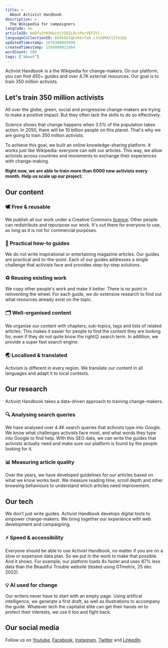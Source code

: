 ```yaml
---
title: >
  About Activist Handbook
description: >
  The Wikipedia for campaigners
langCode: en
articleID: HoOfo2tH3HucVjYIbZL9LtPorVEFZtI-
languageCollectionID: 6U4kXo7qbzKkrfaO_cJnG9RkCS37n1Qz
updatedTimestamp: 1679304943099
createdTimestamp: 1584809921964
wordCount: 589
tags: ["about"]
---
```


Activist Handbook is a the Wikipedia for change-makers. On our platform, you can find 450+ guides and over 4.7K external resources. Our goal is to train 350 million activists.

## Let's train 350 million activists

All over the globe, green, social and progressive change-makers are trying to make a positive impact. But they often lack the skills to do so effectively.

Science shows that change happens when 3.5% of the population takes action. In 2050, there will be 10 billion people on this planet. That's why we are going to train 350 million activists.

To achieve this goal, we built an online knowledge-sharing platform. It works just like Wikipedia: everyone can edit our articles. This way, we allow activists across countries and movements to exchange their experiences with change-making.

**Right now, we are able to train more than 6000 new activists every month. Help us scale up our project:**

<action-button buttonlink="/join" buttonlabel="👉 Join our campaign"></action-button>

## Our content

### 🕊 Free & reusable

We publish all our work under a Creative Commons [licence](/about/licence). Other people can redistribute and repurpose our work. It's out there for everyone to use, as long as it is not for commercial purposes.

### 📖 Practical how-to guides

We do not write inspirational or entertaining magazine articles. Our guides are practical and to-the-point. Each of our guides addresses a single challenge that activists face and provides step-by-step solutions.

### ♻️ Reusing existing work

We copy other people's work and make it better. There is no point in reinventing the wheel. For each guide, we do extensive research to find out what resources already exist on the topic.

### 🗂 Well-organised content

We organise our content with chapters, sub-topics, tags and lists of related articles: This makes it easier for people to find the content they are looking for, even if they do not quite know the right😉 search term. In addition, we provide a super fast search engine.

### 🌏 Localised & translated

Activism is different in every region. We translate our content in all languages and adapt it to local contexts.

## Our research

Activist Handbook takes a data-driven approach to training change-makers.

### 🔍 Analysing search queries

We have analysed over 4.4K search queries that activists type into Google. We know what challenges activists face most, and what words they type into Google to find help. With this SEO data, we can write the guides that activists actually need and make sure our platform is found by the people looking for it.

### 📊 Measuring article quality

Over the years, we have developed guidelines for our articles based on what we know works best. We measure reading time, scroll depth and other browsing behaviours to understand which articles need improvement.

## **Our tech**

We don’t just write guides. Activist Handbook develops digital tools to empower change-makers. We bring together our experience with web development and campaigning.

### ⚡️ Speed & accessibility

Everyone should be able to use Activist Handbook, no matter if you are on a slow or expensive data plan. So we put in the work to make that possible. And it shows. For example, our platform loads 8x faster and uses 87% less data than the Beautiful Trouble website (tested using GTmetrix, 25 dec 2022).

### **💡 AI used for change**

Our writers never have to start with an empty page. Using artifical intelligence, we generate a first draft, as well as illustrations to accompany the guide. Whatever tech the capitalist elite can get their hands on to protect their interests, we use it too and fight back.

## Our social media

Follow us on [Youtube](https://www.youtube.com/channel/UCnaQQFVNV0eKc4j3-zwc09A), [Facebook](https://www.facebook.com/activisthandbook/), [Instagram](http://instagram.com/activisthandbook), [Twitter](https://twitter.com/activistbook) and [LinkedIn](https://www.linkedin.com/company/activist-handbook/).